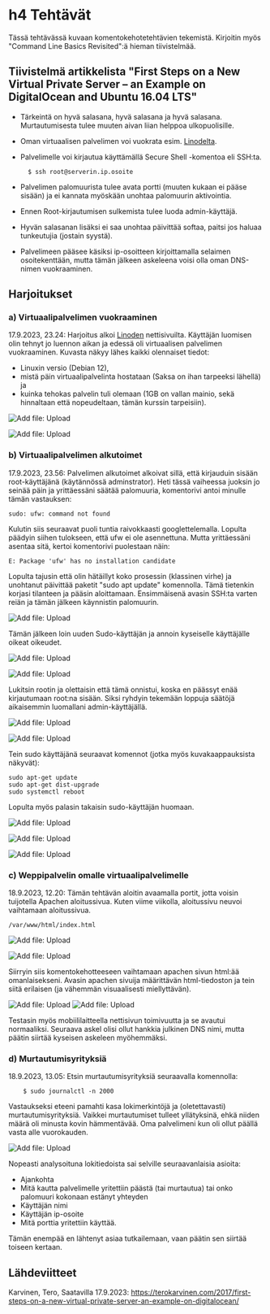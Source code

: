 # h4 Tehtävät

Tässä tehtävässä kuvaan komentokehotetehtävien tekemistä. Kirjoitin myös "Command Line Basics Revisited":ä hieman tiivistelmää.

## Tiivistelmä artikkelista "First Steps on a New Virtual Private Server – an Example on DigitalOcean and Ubuntu 16.04 LTS"

- Tärkeintä on hyvä salasana, hyvä salasana ja hyvä salasana. Murtautumisesta tulee muuten aivan liian helppoa ulkopuolisille.
- Oman virtuaalisen palvelimen voi vuokrata esim. [Linodelta](https://www.linode.com/).
- Palvelimelle voi kirjautua käyttämällä Secure Shell -komentoa eli SSH:ta.
  
        $ ssh root@serverin.ip.osoite
  
- Palvelimen palomuurista tulee avata portti (muuten kukaan ei pääse sisään) ja ei kannata myöskään unohtaa palomuurin aktivointia.
- Ennen Root-kirjautumisen sulkemista tulee luoda admin-käyttäjä.
- Hyvän salasanan lisäksi ei saa unohtaa päivittää softaa, paitsi jos haluaa tunkeutujia (jostain syystä).
- Palvelimeen pääsee käsiksi ip-osoitteen kirjoittamalla selaimen osoitekenttään, mutta tämän jälkeen askeleena voisi olla oman DNS-nimen vuokraaminen.



## Harjoitukset

### a) Virtuaalipalvelimen vuokraaminen

17.9.2023, 23.24:
Harjoitus alkoi [Linoden](https://www.linode.com/) nettisivuilta. Käyttäjän luomisen olin tehnyt jo luennon aikan ja edessä oli virtuaalisen palvelimen vuokraaminen. Kuvasta näkyy lähes kaikki olennaiset tiedot: 
- Linuxin versio (Debian 12),
- mistä päin virtuaalipalvelinta hostataan (Saksa on ihan tarpeeksi lähellä) ja
- kuinka tehokas palvelin tuli olemaan (1GB on vallan mainio, sekä hinnaltaan että nopeudeltaan, tämän kurssin tarpeisiin).

    

![Add file: Upload](a1MuistinMäärä.png)


![Add file: Upload](a2Toimii.png)



### b) Virtuaalipalvelimen alkutoimet

17.9.2023, 23.56:
Palvelimen alkutoimet alkoivat sillä, että kirjauduin sisään root-käyttäjänä (käytännössä adminstrator). Heti tässä vaiheessa juoksin jo seinää päin ja yrittäessäni säätää palomuuria, komentorivi antoi minulle tämän vastauksen:

    sudo: ufw: command not found

Kulutin siis seuraavat puoli tuntia raivokkaasti googlettelemalla. Lopulta päädyin siihen tulokseen, että ufw ei ole asennettuna. Mutta yrittäessäni asentaa sitä, kertoi komentorivi puolestaan näin:

    E: Package 'ufw' has no installation candidate

Lopulta tajusin että olin hätäillyt koko prosessin (klassinen virhe) ja unohtanut päivittää paketit "sudo apt update" komennolla. Tämä tietenkin korjasi tilanteen ja pääsin aloittamaan. Ensimmäisenä avasin SSH:ta varten 
reiän ja tämän jälkeen käynnistin palomuurin.


![Add file: Upload](b1RootFirewall.png)



Tämän jälkeen loin uuden Sudo-käyttäjän ja annoin kyseiselle käyttäjälle oikeat oikeudet.


![Add file: Upload](b2RootSudoUser.png)

![Add file: Upload](b3RootSudoUserSudo.png)



Lukitsin rootin ja olettaisin että tämä onnistui, koska en päässyt enää kirjautumaan root:na sisään. Siksi ryhdyin tekemään loppuja säätöjä aikaisemmin luomallani admin-käyttäjällä.


![Add file: Upload](b4RootLock2.png)

![Add file: Upload](b5RootTaco.png)


Tein sudo käyttäjänä seuraavat komennot (jotka myös kuvakaappauksista näkyvät):

    sudo apt-get update
    sudo apt-get dist-upgrade
    sudo systemctl reboot

Lopulta myös palasin takaisin sudo-käyttäjän huomaan.

![Add file: Upload](b6SudoUpdates.png)

![Add file: Upload](b7SudoReboot.png)

![Add file: Upload](b8ReEntry.png)



### c) Weppipalvelin omalle virtuaalipalvelimelle

18.9.2023, 12.20:
Tämän tehtävän aloitin avaamalla portit, jotta voisin tuijotella Apachen aloitussivua. Kuten viime viikolla, aloitussivu neuvoi vaihtamaan aloitussivua.

    /var/www/html/index.html


![Add file: Upload](c1PorttienAvaaminenStatus.png)

![Add file: Upload](c2NettisivuAuki.png)



Siirryin siis komentokehotteeseen vaihtamaan apachen sivun html:ää omanlaisekseni. Avasin apachen sivuija määrittävän html-tiedoston ja tein siitä erilaisen (ja vähemmän visuaalisesti miellyttävän).


![Add file: Upload](c3HTML.png)
![Add file: Upload](c4Toimii.png)



Testasin myös mobiililaitteella nettisivun toimivuutta ja se avautui normaaliksi. Seuraava askel olisi ollut hankkia julkinen DNS nimi, mutta päätin siirtää kyseisen askeleen myöhemmäksi.




### d) Murtautumisyrityksiä

18.9.2023, 13.05:
Etsin murtautumisyrityksiä seuraavalla komennolla:

        $ sudo journalctl -n 2000


Vastaukseksi eteeni pamahti kasa lokimerkintöjä ja (oletettavasti) murtautumisyrityksiä. Vaikkei murtautumiset tulleet yllätyksinä, ehkä niiden määrä oli minusta kovin hämmentävää. Oma palvelimeni kun oli ollut päällä vasta alle vuorokauden.


![Add file: Upload](d1Murtautumisia.png)



Nopeasti analysoituna lokitiedoista sai selville seuraavanlaisia asioita:
- Ajankohta
- Mitä kautta palvelimelle yritettiin päästä (tai murtautua) tai onko palomuuri kokonaan estänyt yhteyden
- Käyttäjän nimi
- Käyttäjän ip-osoite
- Mitä porttia yritettiin käyttää.


Tämän enempää en lähtenyt asiaa tutkailemaan, vaan päätin sen siirtää toiseen kertaan.



## Lähdeviitteet

Karvinen, Tero, Saatavilla 17.9.2023: https://terokarvinen.com/2017/first-steps-on-a-new-virtual-private-server-an-example-on-digitalocean/

